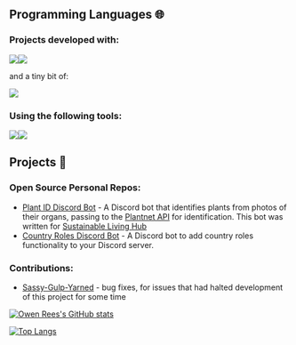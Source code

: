## Programming Languages 🌐

### Projects developed with:

<img src="https://img.icons8.com/color/48/null/javascript--v1.png"/><img src="https://img.icons8.com/color/48/null/python--v1.png"/>

and a tiny bit of:

<img src="https://img.icons8.com/color/48/null/c-programming.png"/>

### Using the following tools:

<img src="https://img.icons8.com/color/48/null/visual-studio-code-2019.png"/><img src="https://img.icons8.com/color/48/null/git.png"/>

## Projects 🔭

### Open Source Personal Repos:
- [Plant ID Discord Bot](https://github.com/TheRealOwenRees/plantID_discordbot) - A Discord bot that identifies plants from photos of their organs, passing to the [Plantnet API](https://my.plantnet.org/) for identification. This bot was written for [Sustainable Living Hub](https://discord.com/invite/gQU5yWg)
- [Country Roles Discord Bot](https://github.com/TheRealOwenRees/country-roles) - A Discord bot to add country roles functionality to your Discord server.

### Contributions:
- [Sassy-Gulp-Yarned](https://github.com/LordFren/Sassy-Gulp-Yarned) - bug fixes, for issues that had halted development of this project for some time

[![Owen Rees's GitHub stats](https://github-readme-stats-eight-rho-15.vercel.app/api?username=TheRealOwenRees&count_private=true&theme=tokyonight)](https://github.com/anuraghazra/github-readme-stats)

[![Top Langs](https://github-readme-stats-eight-rho-15.vercel.app/api/top-langs/?username=TheRealOwenRees&layout=compact)](https://github.com/anuraghazra/github-readme-stats)


